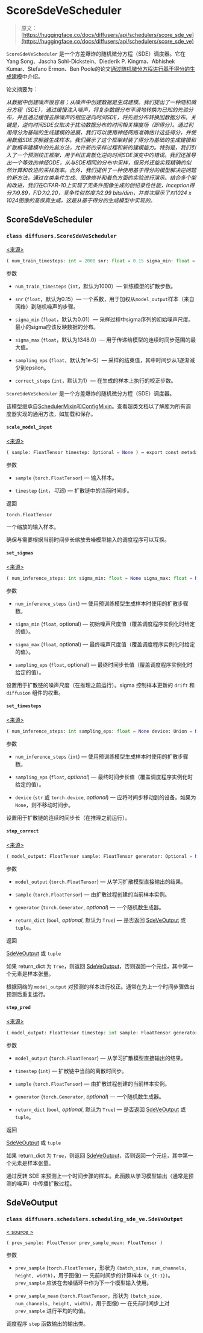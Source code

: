 # ScoreSdeVeScheduler

> 原文：[https://huggingface.co/docs/diffusers/api/schedulers/score_sde_ve](https://huggingface.co/docs/diffusers/api/schedulers/score_sde_ve)

`ScoreSdeVeScheduler` 是一个方差爆炸的随机微分方程（SDE）调度器。它在Yang Song、Jascha Sohl-Dickstein、Diederik P. Kingma、Abhishek Kumar、Stefano Ermon、Ben Poole的论文[通过随机微分方程进行基于得分的生成建模](https://huggingface.co/papers/2011.13456)中介绍。

论文摘要为：

*从数据中创建噪声很容易；从噪声中创建数据是生成建模。我们提出了一种随机微分方程（SDE），通过缓慢注入噪声，将复杂数据分布平滑地转换为已知的先验分布，并且通过缓慢去除噪声的相应逆向时间SDE，将先验分布转换回数据分布。关键是，逆向时间SDE仅取决于扰动数据分布的时间相关梯度场（即得分）。通过利用得分为基础的生成建模的进展，我们可以使用神经网络准确估计这些得分，并使用数值SDE求解器生成样本。我们展示了这个框架封装了得分为基础的生成建模和扩散概率建模中的先前方法，允许新的采样过程和新的建模能力。特别是，我们引入了一个预测校正框架，用于纠正离散化逆向时间SDE演变中的错误。我们还推导出一个等效的神经ODE，从与SDE相同的分布中采样，但另外还能实现精确的似然计算和改进的采样效率。此外，我们提供了一种使用基于得分的模型解决逆问题的新方法，通过在类条件生成、图像修补和着色方面的实验进行演示。结合多个架构改进，我们在CIFAR-10上实现了无条件图像生成的创纪录性性能，Inception得分为9.89，FID为2.20，竞争性似然度为2.99 bits/dim，并首次展示了对1024 x 1024图像的高保真生成，这是从基于得分的生成模型中实现的。*

## ScoreSdeVeScheduler

### `class diffusers.ScoreSdeVeScheduler`

[<来源>](https://github.com/huggingface/diffusers/blob/v0.26.3/src/diffusers/schedulers/scheduling_sde_ve.py#L46)

```py
( num_train_timesteps: int = 2000 snr: float = 0.15 sigma_min: float = 0.01 sigma_max: float = 1348.0 sampling_eps: float = 1e-05 correct_steps: int = 1 )
```

参数

+   `num_train_timesteps` (`int`，默认为1000）— 训练模型的扩散步数。

+   `snr` (`float`，默认为0.15）— 一个系数，用于加权从`model_output`样本（来自网络）到随机噪声的步骤。

+   `sigma_min` (`float`，默认为0.01）— 采样过程中sigma序列的初始噪声尺度。最小的sigma应该反映数据的分布。

+   `sigma_max` (`float`，默认为1348.0）— 用于传递给模型的连续时间步范围的最大值。

+   `sampling_eps` (`float`，默认为1e-5）— 采样的结束值，其中时间步从1逐渐减少到epsilon。

+   `correct_steps` (`int`，默认为1）— 在生成的样本上执行的校正步数。

`ScoreSdeVeScheduler` 是一个方差爆炸的随机微分方程（SDE）调度器。

该模型继承自[SchedulerMixin](/docs/diffusers/v0.26.3/en/api/schedulers/overview#diffusers.SchedulerMixin)和[ConfigMixin](/docs/diffusers/v0.26.3/en/api/configuration#diffusers.ConfigMixin)。查看超类文档以了解库为所有调度器实现的通用方法，如加载和保存。

#### `scale_model_input`

[<来源>](https://github.com/huggingface/diffusers/blob/v0.26.3/src/diffusers/schedulers/scheduling_sde_ve.py#L89)

```py
( sample: FloatTensor timestep: Optional = None ) → export const metadata = 'undefined';torch.FloatTensor
```

参数

+   `sample` (`torch.FloatTensor`) — 输入样本。

+   `timestep` (`int`，*可选*) — 扩散链中的当前时间步。

返回

`torch.FloatTensor`

一个缩放的输入样本。

确保与需要根据当前时间步长缩放去噪模型输入的调度程序可以互换。

#### `set_sigmas`

[<来源>](https://github.com/huggingface/diffusers/blob/v0.26.3/src/diffusers/schedulers/scheduling_sde_ve.py#L125)

```py
( num_inference_steps: int sigma_min: float = None sigma_max: float = None sampling_eps: float = None )
```

参数

+   `num_inference_steps` (`int`) — 使用预训练模型生成样本时使用的扩散步骤数。

+   `sigma_min` (`float`, optional) — 初始噪声尺度值（覆盖调度程序实例化时给定的值）。

+   `sigma_max` (`float`, optional) — 最终噪声尺度值（覆盖调度程序实例化时给定的值）。

+   `sampling_eps` (`float`, optional) — 最终时间步长值（覆盖调度程序实例化时给定的值）。

设置用于扩散链的噪声尺度（在推理之前运行）。sigma 控制样本更新的 `drift` 和 `diffusion` 组件的权重。

#### `set_timesteps`

[<来源>](https://github.com/huggingface/diffusers/blob/v0.26.3/src/diffusers/schedulers/scheduling_sde_ve.py#L106)

```py
( num_inference_steps: int sampling_eps: float = None device: Union = None )
```

参数

+   `num_inference_steps` (`int`) — 使用预训练模型生成样本时使用的扩散步骤数。

+   `sampling_eps` (`float`, *optional*) — 最终时间步长值（覆盖调度程序实例化时给定的值）。

+   `device` (`str` 或 `torch.device`, *optional*) — 应将时间步移动到的设备。如果为 `None`，则不移动时间步。

设置用于扩散链的连续时间步长（在推理之前运行）。

#### `step_correct`

[<来源>](https://github.com/huggingface/diffusers/blob/v0.26.3/src/diffusers/schedulers/scheduling_sde_ve.py#L228)

```py
( model_output: FloatTensor sample: FloatTensor generator: Optional = None return_dict: bool = True ) → export const metadata = 'undefined';SdeVeOutput or tuple
```

参数

+   `model_output` (`torch.FloatTensor`) — 从学习扩散模型直接输出的结果。

+   `sample` (`torch.FloatTensor`) — 由扩散过程创建的当前样本实例。

+   `generator` (`torch.Generator`, *optional*) — 一个随机数生成器。

+   `return_dict` (`bool`, *optional*, 默认为 `True`) — 是否返回 [SdeVeOutput](/docs/diffusers/v0.26.3/en/api/schedulers/score_sde_ve#diffusers.schedulers.scheduling_sde_ve.SdeVeOutput) 或 `tuple`。

返回

[SdeVeOutput](/docs/diffusers/v0.26.3/en/api/schedulers/score_sde_ve#diffusers.schedulers.scheduling_sde_ve.SdeVeOutput) 或 `tuple`

如果 return_dict 为 `True`，则返回 [SdeVeOutput](/docs/diffusers/v0.26.3/en/api/schedulers/score_sde_ve#diffusers.schedulers.scheduling_sde_ve.SdeVeOutput)，否则返回一个元组，其中第一个元素是样本张量。

根据网络的 `model_output` 对预测的样本进行校正。通常在为上一个时间步骤做出预测后重复运行。

#### `step_pred`

[<来源>](https://github.com/huggingface/diffusers/blob/v0.26.3/src/diffusers/schedulers/scheduling_sde_ve.py#L160)

```py
( model_output: FloatTensor timestep: int sample: FloatTensor generator: Optional = None return_dict: bool = True ) → export const metadata = 'undefined';SdeVeOutput or tuple
```

参数

+   `model_output` (`torch.FloatTensor`) — 从学习扩散模型直接输出的结果。

+   `timestep` (`int`) — 扩散链中当前的离散时间步。

+   `sample` (`torch.FloatTensor`) — 由扩散过程创建的当前样本实例。

+   `generator` (`torch.Generator`, *optional*) — 一个随机数生成器。

+   `return_dict` (`bool`, *optional*, 默认为 `True`) — 是否返回 [SdeVeOutput](/docs/diffusers/v0.26.3/en/api/schedulers/score_sde_ve#diffusers.schedulers.scheduling_sde_ve.SdeVeOutput) 或 `tuple`。

返回

[SdeVeOutput](/docs/diffusers/v0.26.3/en/api/schedulers/score_sde_ve#diffusers.schedulers.scheduling_sde_ve.SdeVeOutput) 或 `tuple`

如果 return_dict 为 `True`，则返回 [SdeVeOutput](/docs/diffusers/v0.26.3/en/api/schedulers/score_sde_ve#diffusers.schedulers.scheduling_sde_ve.SdeVeOutput)，否则返回一个元组，其中第一个元素是样本张量。

通过反转 SDE 来预测上一个时间步骤的样本。此函数从学习模型输出（通常是预测的噪声）中传播扩散过程。

## SdeVeOutput

### `class diffusers.schedulers.scheduling_sde_ve.SdeVeOutput`

[< source >](https://github.com/huggingface/diffusers/blob/v0.26.3/src/diffusers/schedulers/scheduling_sde_ve.py#L29)

```py
( prev_sample: FloatTensor prev_sample_mean: FloatTensor )
```

参数

+   `prev_sample` (`torch.FloatTensor`，形状为 `(batch_size, num_channels, height, width)`，用于图像) — 先前时间步的计算样本 `(x_{t-1})`。`prev_sample` 应该在去噪循环中作为下一个模型输入使用。

+   `prev_sample_mean` (`torch.FloatTensor`，形状为 `(batch_size, num_channels, height, width)`，用于图像) — 在先前时间步上对 `prev_sample` 进行平均的均值。

调度程序 `step` 函数输出的输出类。
